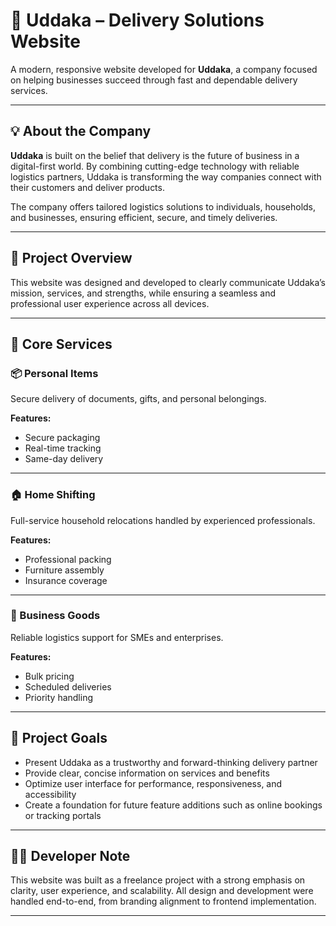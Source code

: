 # 🏢 Uddaka – Delivery Solutions Website

A modern, responsive website developed for **Uddaka**, a company focused on helping businesses succeed through fast and dependable delivery services.

---

## 💡 About the Company

**Uddaka** is built on the belief that delivery is the future of business in a digital-first world. By combining cutting-edge technology with reliable logistics partners, Uddaka is transforming the way companies connect with their customers and deliver products.

The company offers tailored logistics solutions to individuals, households, and businesses, ensuring efficient, secure, and timely deliveries.

---

## 🔧 Project Overview

This website was designed and developed to clearly communicate Uddaka’s mission, services, and strengths, while ensuring a seamless and professional user experience across all devices.

---

## 🧰 Core Services

### 📦 Personal Items  
Secure delivery of documents, gifts, and personal belongings.

**Features:**
- Secure packaging  
- Real-time tracking  
- Same-day delivery  

---

### 🏠 Home Shifting  
Full-service household relocations handled by experienced professionals.

**Features:**
- Professional packing  
- Furniture assembly  
- Insurance coverage  

---

### 🏢 Business Goods  
Reliable logistics support for SMEs and enterprises.

**Features:**
- Bulk pricing  
- Scheduled deliveries  
- Priority handling  

---

## 🎯 Project Goals

- Present Uddaka as a trustworthy and forward-thinking delivery partner  
- Provide clear, concise information on services and benefits  
- Optimize user interface for performance, responsiveness, and accessibility  
- Create a foundation for future feature additions such as online bookings or tracking portals  

---

## 🧑‍💻 Developer Note

This website was built as a freelance project with a strong emphasis on clarity, user experience, and scalability. All design and development were handled end-to-end, from branding alignment to frontend implementation.

---